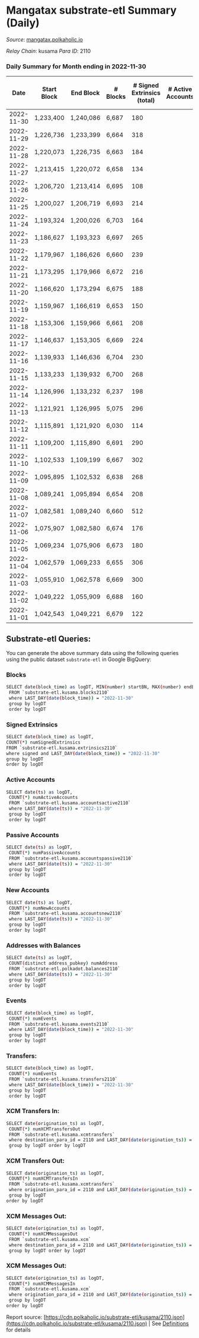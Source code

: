 # Mangatax substrate-etl Summary (Daily)

_Source_: [mangatax.polkaholic.io](https://mangatax.polkaholic.io)

*Relay Chain*: kusama
*Para ID*: 2110



### Daily Summary for Month ending in 2022-11-30


| Date | Start Block | End Block | # Blocks | # Signed Extrinsics (total) | # Active Accounts | # Passive | # New | # Addresses with Balances | # Events | # Transfers | # XCM Transfers In | # XCM Transfers Out | # XCM In | # XCM Out | Issues | 
| ---- | ----------- | --------- | -------- | --------------------------- | ----------------- | --------- | ----- | ------------------------- | -------- | ----------- | ------------------ | ------------------- | -------- | --------- | ------ |
| 2022-11-30 | 1,233,400 | 1,240,086 | 6,687 | 180 |  |  |  | 1,449 | 13,922 | 3  | 5 ($88.50) | 10 ($418.45) |  |  |  |
| 2022-11-29 | 1,226,736 | 1,233,399 | 6,664 | 318 |  |  |  | 1,447 | 14,119 |   | 12 ($109.98) | 18 ($1,137.41) |  |  |  |
| 2022-11-28 | 1,220,073 | 1,226,735 | 6,663 | 184 |  |  |  | 1,445 | 13,880 | 2  | 7 ($185.79) | 15 ($107.72) |  |  |  |
| 2022-11-27 | 1,213,415 | 1,220,072 | 6,658 | 134 |  |  |  | 1,445 | 13,740 | 1  | 5  | 11 ($749.88) |  |  |  |
| 2022-11-26 | 1,206,720 | 1,213,414 | 6,695 | 108 |  |  |  | 1,444 | 13,818 |   | 3  | 5 ($275.56) |  |  |  |
| 2022-11-25 | 1,200,027 | 1,206,719 | 6,693 | 214 |  |  |  | 1,444 | 13,964 |   | 9 ($74.85) | 17 ($1,663.02) |  |  |  |
| 2022-11-24 | 1,193,324 | 1,200,026 | 6,703 | 164 |  |  |  | 1,444 | 13,927 | 1  | 5 ($177.37) | 14 ($1,389.52) |  |  |  |
| 2022-11-23 | 1,186,627 | 1,193,323 | 6,697 | 265 |  |  |  | 1,444 | 14,094 |   | 10 ($219.61) | 27 ($4,400.57) |  |  |  |
| 2022-11-22 | 1,179,967 | 1,186,626 | 6,660 | 239 |  |  |  | 1,444 | 13,932 | 2  | 11 ($223.14) | 20 ($750.73) |  |  |  |
| 2022-11-21 | 1,173,295 | 1,179,966 | 6,672 | 216 |  |  |  | 1,442 | 13,961 | 1  | 6 ($236.90) | 20 ($934.06) |  |  |  |
| 2022-11-20 | 1,166,620 | 1,173,294 | 6,675 | 188 |  |  |  | 1,440 | 13,867 |   | 5 ($81.45) | 10 ($744.53) |  |  |  |
| 2022-11-19 | 1,159,967 | 1,166,619 | 6,653 | 150 |  |  |  | 1,440 | 13,798 |   | 2  | 3 ($4.43) |  |  |  |
| 2022-11-18 | 1,153,306 | 1,159,966 | 6,661 | 208 |  |  |  | 1,440 | 13,878 | 3  | 1 ($14.55) | 16 ($374.37) |  |  |  |
| 2022-11-17 | 1,146,637 | 1,153,305 | 6,669 | 224 |  |  |  | 1,439 | 13,977 | 4  | 13 ($6,670.97) | 23 ($1,780.96) |  |  |  |
| 2022-11-16 | 1,139,933 | 1,146,636 | 6,704 | 230 |  |  |  | 1,436 | 14,046 |   | 8 ($151.50) | 12 ($1,133.24) |  |  |  |
| 2022-11-15 | 1,133,233 | 1,139,932 | 6,700 | 268 |  |  |  | 1,436 | 14,071 |   | 11 ($808.44) | 22 ($2,179.53) |  |  |  |
| 2022-11-14 | 1,126,996 | 1,133,232 | 6,237 | 198 |  |  |  | 1,435 | 13,019 | 1  | 8 ($294.59) | 16 ($113.51) |  |  |  |
| 2022-11-13 | 1,121,921 | 1,126,995 | 5,075 | 296 |  |  |  | 1,435 | 10,869 |   | 12 ($191.17) | 15 ($568.26) |  |  |  |
| 2022-11-12 | 1,115,891 | 1,121,920 | 6,030 | 114 |  |  |  | 1,432 | 12,479 |   | 7 ($129.19) | 9 ($144.65) |  |  |  |
| 2022-11-11 | 1,109,200 | 1,115,890 | 6,691 | 290 |  |  |  | 1,431 | 14,097 |   | 13 ($220.95) | 21 ($861.24) |  |  |  |
| 2022-11-10 | 1,102,533 | 1,109,199 | 6,667 | 302 |  |  |  | 1,430 | 14,529 | 4  | 8 ($84.46) | 17 ($1,509.68) |  |  |  |
| 2022-11-09 | 1,095,895 | 1,102,532 | 6,638 | 268 |  |  |  | 1,430 | 13,942 |   | 16 ($620.51) | 17 ($3,972.71) |  |  |  |
| 2022-11-08 | 1,089,241 | 1,095,894 | 6,654 | 208 |  |  |  | 1,428 | 13,942 | 3  | 1 ($29.31) | 9 ($347.58) |  |  |  |
| 2022-11-07 | 1,082,581 | 1,089,240 | 6,660 | 512 |  |  |  | 1,422 | 14,432 | 6  | 14 ($7,944.04) | 14 ($962.76) |  |  |  |
| 2022-11-06 | 1,075,907 | 1,082,580 | 6,674 | 176 |  |  |  | 1,415 | 13,914 |   | 12 ($1,701.24) | 12 ($393.42) |  |  |  |
| 2022-11-05 | 1,069,234 | 1,075,906 | 6,673 | 180 |  |  |  | 1,412 | 13,894 | 1  | 21 ($690.13) | 31 ($2,148.05) |  |  |  |
| 2022-11-04 | 1,062,579 | 1,069,233 | 6,655 | 306 |  |  |  | 1,407 | 14,108 | 3  | 12 ($266.94) | 36 ($4,644.81) |  |  |  |
| 2022-11-03 | 1,055,910 | 1,062,578 | 6,669 | 300 |  |  |  | 1,402 | 14,091 | 1  | 13 ($485.32) | 20 ($541.33) |  |  |  |
| 2022-11-02 | 1,049,222 | 1,055,909 | 6,688 | 160 |  |  |  | 1,398 | 13,854 | 3  | 8 ($313.38) | 19 ($6,805.37) |  |  |  |
| 2022-11-01 | 1,042,543 | 1,049,221 | 6,679 | 122 |  |  |  | 1,397 | 13,813 | 1  | 6 ($277.97) | 10 ($1,354.48) |  |  |  |

## Substrate-etl Queries:
You can generate the above summary data using the following queries using the public dataset `substrate-etl` in Google BigQuery:

### Blocks
```bash
SELECT date(block_time) as logDT, MIN(number) startBN, MAX(number) endBN, COUNT(*) numBlocks 
 FROM `substrate-etl.kusama.blocks2110`  
 where LAST_DAY(date(block_time)) = "2022-11-30" 
 group by logDT 
 order by logDT
```

### Signed Extrinsics
```bash
SELECT date(block_time) as logDT, 
COUNT(*) numSignedExtrinsics 
FROM `substrate-etl.kusama.extrinsics2110`  
where signed and LAST_DAY(date(block_time)) = "2022-11-30" 
group by logDT 
order by logDT
```

### Active Accounts
```bash
SELECT date(ts) as logDT, 
 COUNT(*) numActiveAccounts 
 FROM `substrate-etl.kusama.accountsactive2110` 
 where LAST_DAY(date(ts)) = "2022-11-30" 
 group by logDT 
 order by logDT
```

### Passive Accounts
```bash
SELECT date(ts) as logDT, 
 COUNT(*) numPassiveAccounts 
 FROM `substrate-etl.kusama.accountspassive2110` 
 where LAST_DAY(date(ts)) = "2022-11-30" 
 group by logDT 
 order by logDT
```

### New Accounts
```bash
SELECT date(ts) as logDT, 
 COUNT(*) numNewAccounts 
 FROM `substrate-etl.kusama.accountsnew2110` 
 where LAST_DAY(date(ts)) = "2022-11-30" 
 group by logDT
 order by logDT
```

### Addresses with Balances
```bash
SELECT date(ts) as logDT,
 COUNT(distinct address_pubkey) numAddress 
 FROM `substrate-etl.polkadot.balances2110` 
 where LAST_DAY(date(ts)) = "2022-11-30" 
 group by logDT 
 order by logDT
```

### Events
```bash
SELECT date(block_time) as logDT, 
 COUNT(*) numEvents 
 FROM `substrate-etl.kusama.events2110` 
 where LAST_DAY(date(block_time)) = "2022-11-30" 
 group by logDT 
 order by logDT
```

### Transfers:
```bash
SELECT date(block_time) as logDT, 
 COUNT(*) numEvents 
 FROM `substrate-etl.kusama.transfers2110` 
 where LAST_DAY(date(block_time)) = "2022-11-30" 
 group by logDT 
 order by logDT
```

### XCM Transfers In:
```bash
SELECT date(origination_ts) as logDT, 
 COUNT(*) numXCMTransfersOut 
 FROM `substrate-etl.kusama.xcmtransfers` 
 where destination_para_id = 2110 and LAST_DAY(date(origination_ts)) = "2022-11-30" 
 group by logDT order by logDT
```

### XCM Transfers Out:
```bash
SELECT date(origination_ts) as logDT, 
 COUNT(*) numXCMTransfersIn 
 FROM `substrate-etl.kusama.xcmtransfers` 
 where origination_para_id = 2110 and LAST_DAY(date(origination_ts)) = "2022-11-30" 
 group by logDT 
order by logDT
```

### XCM Messages Out:
```bash
SELECT date(origination_ts) as logDT, 
 COUNT(*) numXCMMessagesOut 
 FROM `substrate-etl.kusama.xcm` 
 where destination_para_id = 2110 and LAST_DAY(date(origination_ts)) = "2022-11-30" 
 group by logDT order by logDT
```

### XCM Messages Out:
```bash
SELECT date(origination_ts) as logDT, 
 COUNT(*) numXCMMessagesIn 
 FROM `substrate-etl.kusama.xcm` 
 where origination_para_id = 2110 and LAST_DAY(date(origination_ts)) = "2022-11-30" 
 group by logDT 
order by logDT
```


Report source: [https://cdn.polkaholic.io/substrate-etl/kusama/2110.json](https://cdn.polkaholic.io/substrate-etl/kusama/2110.json) | See [Definitions](/DEFINITIONS.md) for details
